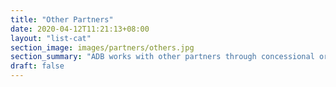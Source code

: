 ```yaml
---
title: "Other Partners"
date: 2020-04-12T11:21:13+08:00
layout: "list-cat"
section_image: images/partners/others.jpg
section_summary: "ADB works with other partners through concessional or commercial cofinancing, including partners from the private sector, with corporate social responsibility and philanthropic thrusts." 
draft: false
---
```


